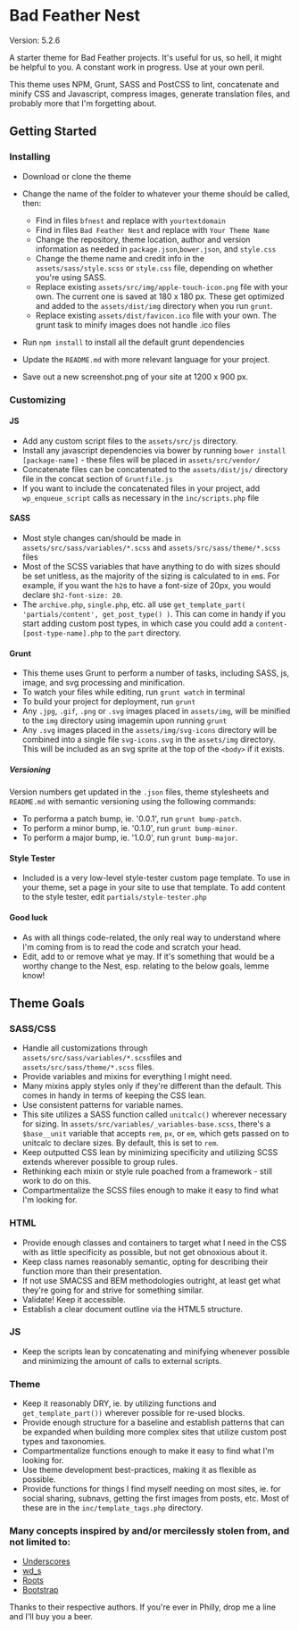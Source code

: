 # Bad Feather Nest
Version: 5.2.6

A starter theme for Bad Feather projects. It's useful for us, so hell, it might be helpful to you. A constant work in progress. Use at your own peril. 

This theme uses NPM, Grunt, SASS and PostCSS to lint, concatenate and minify CSS and Javascript, compress images, generate translation files, and probably more that I'm forgetting about. 

## Getting Started
### Installing
* Download or clone the theme
* Change the name of the folder to whatever your theme should be called, then:
  * Find in files `bfnest` and replace with `yourtextdomain`
  * Find in files `Bad Feather Nest` and replace with `Your Theme Name`
  * Change the repository, theme location, author and version information as needed in `package.json`,`bower.json`, and `style.css`
  * Change the theme name and credit info in the `assets/sass/style.scss` or `style.css` file, depending on whether you're using SASS.
  * Replace existing `assets/src/img/apple-touch-icon.png` file with your own. The current one is saved at 180 x 180 px. These get optimized and added to the `assets/dist/img` directory when you run `grunt`. 
  * Replace existing `assets/dist/favicon.ico` file with your own. The grunt task to minify images does not handle .ico files
  
* Run `npm install` to install all the default grunt dependencies
* Update the `README.md` with more relevant language for your project.
* Save out a new screenshot.png of your site at 1200 x 900 px.

### Customizing
#### JS
* Add any custom script files to the `assets/src/js` directory.
* Install any javascript dependencies via bower by running `bower install [package-name]` - these files will be placed in `assets/src/vendor/`
* Concatenate files can be concatenated to the `assets/dist/js/` directory file in the concat section of `Gruntfile.js`
* If you want to include the concatenated files in your project, add `wp_enqueue_script` calls as necessary in the `inc/scripts.php` file

#### SASS
* Most style changes can/should be made in `assets/src/sass/variables/*.scss` and `assets/src/sass/theme/*.scss` files
* Most of the SCSS variables that have anything to do with sizes should be set unitless, as the majority of the sizing is calculated to in `em`s. For example, if you want the `h2`s to have a font-size of 20px, you would declare `$h2-font-size: 20`.
* The `archive.php`, `single.php`, etc. all use `get_template_part( 'partials/content', get_post_type() )`. This can come in handy if you start adding custom post types, in which case you could add a `content-[post-type-name].php` to the `part` directory.

#### Grunt
* This theme uses Grunt to perform a number of tasks, including SASS, js, image, and svg processing and minification.
* To watch your files while editing, run `grunt watch` in terminal
* To build your project for deployment, run `grunt`
* Any `.jpg`, `.gif`, `.png` or `.svg` images placed in `assets/img`, will be minified to the `img` directory using imagemin upon running `grunt`
* Any `.svg` images placed in the `assets/img/svg-icons` directory will be combined into a single file `svg-icons.svg` in the `assets/img` directory. This will be included as an svg sprite at the top of the `<body>` if it exists.

##### Versioning
Version numbers get updated in the `.json` files, theme stylesheets and `README.md` with semantic versioning using the following commands:
* To performa a patch bump, ie. '0.0.1', run `grunt bump-patch`. 
* To perform a minor bump, ie. '0.1.0', run `grunt bump-minor`. 
* To perform a major bump, ie. '1.0.0', run `grunt bump-major`. 

#### Style Tester
* Included is a very low-level style-tester custom page template. To use in your theme, set a page in your site to use that template. To add content to the style tester, edit `partials/style-tester.php`

#### Good luck
* As with all things code-related, the only real way to understand where I'm coming from is to read the code and scratch your head.
* Edit, add to or remove what ye may. If it's something that would be a worthy change to the Nest, esp. relating to the below goals, lemme know!

## Theme Goals

### SASS/CSS
* Handle all customizations through `assets/src/sass/variables/*.scss`files and `assets/src/sass/theme/*.scss` files.
* Provide variables and mixins for everything I might need.
* Many mixins apply styles only if they're different than the default. This comes in handy in terms of keeping the CSS lean.
* Use consistent patterns for variable names.
* This site utilizes a SASS function called `unitcalc()` wherever necessary for sizing. In `assets/src/variables/_variables-base.scss`, there's a `$base__unit` variable that accepts `rem`, `px`, or `em`, which gets passed on to unitcalc to declare sizes. By default, this is set to `rem`.
* Keep outputted CSS lean by minimizing specificity and utilizing SCSS extends wherever possible to group rules.
* Rethinking each mixin or style rule poached from a framework - still work to do on this.
* Compartmentalize the SCSS files enough to make it easy to find what I'm looking for.

### HTML
* Provide enough classes and containers to target what I need in the CSS with as little specificity as possible, but not get obnoxious about it.
* Keep class names reasonably semantic, opting for describing their function more than their presentation.
* If not use SMACSS and BEM methodologies outright, at least get what they're going for and strive for something similar.
* Validate! Keep it accessible.
* Establish a clear document outline via the HTML5 structure.

### JS
* Keep the scripts lean by concatenating and minifying whenever possible and minimizing the amount of calls to external scripts.

### Theme
* Keep it reasonably DRY, ie. by utilizing functions and `get_template_part())` wherever possible for re-used blocks.
* Provide enough structure for a baseline and establish patterns that can be expanded when building more complex sites that utilize custom post types and taxonomies.
* Compartmentalize functions enough to make it easy to find what I'm looking for.
* Use theme development best-practices, making it as flexible as possible.
* Provide functions for things I find myself needing on most sites, ie. for social sharing, subnavs, getting the first images from posts, etc. Most of these are in the `inc/template_tags.php` directory.

### Many concepts inspired by and/or mercilessly stolen from, and not limited to:
* [Underscores](http://underscores.me/)
* [wd_s](https://github.com/WebDevStudios/wd_s)
* [Roots](http://roots.io/)
* [Bootstrap](http://getbootstrap.com)

Thanks to their respective authors. If you're ever in Philly, drop me a line and I'll buy you a beer.

